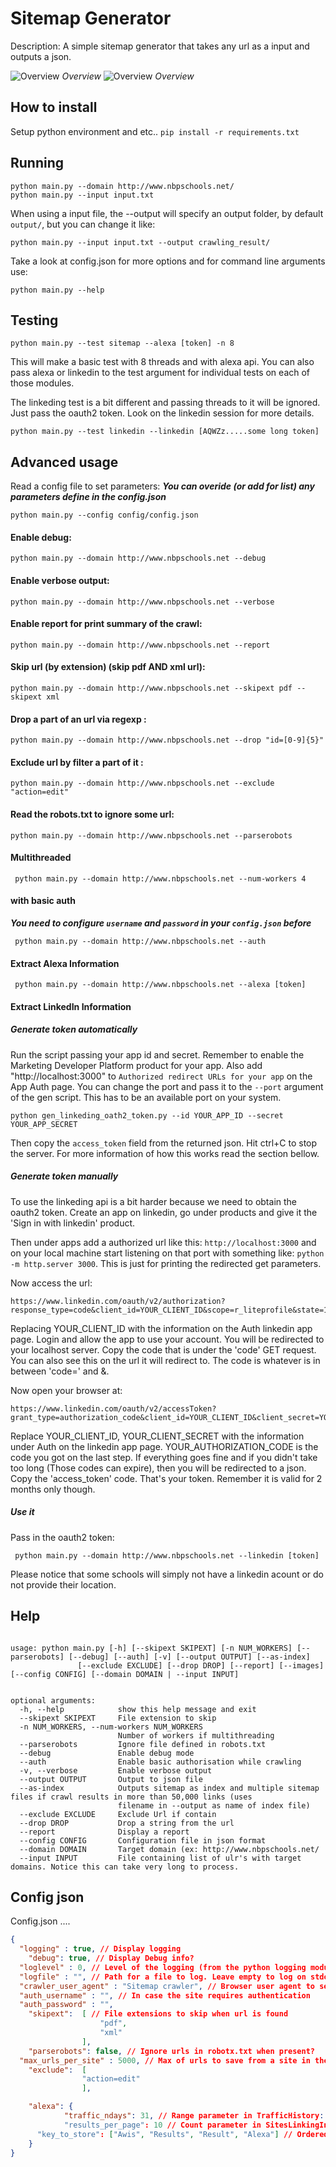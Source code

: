 # Sitemap Generator
Description: A simple sitemap generator that takes any url as a input and
outputs a json.

![Overview](/graph.png "Architeture") *Overview*
![Overview](/algo.png "Architeture") *Overview*

## How to install
Setup python environment and etc..
`pip install -r requirements.txt`

## Running
```
python main.py --domain http://www.nbpschools.net/
python main.py --input input.txt
```

When using a input file, the --output will specify an output folder, by default
`output/`, but you can change it like:

```
python main.py --input input.txt --output crawling_result/
```

Take a look at config.json for more options and for command line arguments use:

```
python main.py --help
```


## Testing

``` 
python main.py --test sitemap --alexa [token] -n 8

```

This will make a basic test with 8 threads and with alexa api. You can also pass alexa or linkedin to the test argument for individual tests on each of those modules.

The linkeding test is a bit different and passing threads to it will be ignored. Just pass the oauth2 token. Look on the linkedin session for more details.


``` 
python main.py --test linkedin --linkedin [AQWZz.....some long token]

```

## Advanced usage

Read a config file to set parameters:
***You can overide (or add for list) any parameters define in the config.json***

	python main.py --config config/config.json

#### Enable debug:

  ```
 python main.py --domain http://www.nbpschools.net --debug
  ```

#### Enable verbose output:

  ```
 python main.py --domain http://www.nbpschools.net --verbose
  ```


#### Enable report for print summary of the crawl:

  ```
 python main.py --domain http://www.nbpschools.net --report
  ```

#### Skip url (by extension) (skip pdf AND xml url):

  ```
 python main.py --domain http://www.nbpschools.net --skipext pdf --skipext xml
  ```

#### Drop a part of an url via regexp :

  ```
 python main.py --domain http://www.nbpschools.net --drop "id=[0-9]{5}"
  ```

#### Exclude url by filter a part of it :

  ```
 python main.py --domain http://www.nbpschools.net --exclude "action=edit"
  ```

#### Read the robots.txt to ignore some url:

  ```
 python main.py --domain http://www.nbpschools.net --parserobots
  ```

#### Multithreaded

```
 python main.py --domain http://www.nbpschools.net --num-workers 4
```

#### with basic auth
***You need to configure `username` and `password` in your `config.json` before***
```
 python main.py --domain http://www.nbpschools.net --auth
```


#### Extract Alexa Information

```
 python main.py --domain http://www.nbpschools.net --alexa [token]
```

#### Extract LinkedIn Information

##### Generate token automatically

Run the script passing your app id and secret. Remember to enable the Marketing Developer Platform product for your app. Also add "http://localhost:3000" to `Authorized redirect URLs for your app` on the App Auth page. You can change the port and pass it to the `--port` argument of the gen script. This has to be an available port on your system.  

``` 
python gen_linkeding_oath2_token.py --id YOUR_APP_ID --secret YOUR_APP_SECRET

```

Then copy the `access_token` field from the returned json. Hit ctrl+C to stop
the server. For more information of how this works read the section bellow.


##### Generate token manually

To use the linkeding api is a bit harder because we need to obtain the oauth2
token. Create an app on linkedin, go under products and give it the 'Sign in
with linkedin' product. 

Then under apps add a authorized url like this: `http://localhost:3000` and on your local machine start listening on that port with something like: `python -m http.server 3000`. This is just for printing the redirected get parameters.

Now access the url:
``` 
https://www.linkedin.com/oauth/v2/authorization?response_type=code&client_id=YOUR_CLIENT_ID&scope=r_liteprofile&state=123456&redirect_uri=http://localhost:3000
```
Replacing YOUR_CLIENT_ID with the information on the Auth linkedin app page.
Login and allow the app to use your account. You will be redirected to your
localhost server. Copy the code that is under the 'code' GET request. You can
also see this on the url it will redirect to. The code is whatever is in
between 'code=' and &.

Now open your browser at:

``` 
https://www.linkedin.com/oauth/v2/accessToken?grant_type=authorization_code&client_id=YOUR_CLIENT_ID&client_secret=YOUR_CLIENT_SECRET&code=YOUR_AUTHORIZATION_CODE&redirect_uri=http://localhost:3000
```

Replace YOUR_CLIENT_ID, YOUR_CLIENT_SECRET with the information under Auth on
the linkedin app page. YOUR_AUTHORIZATION_CODE is the code you got on the last
step. If everything goes fine and if you didn't take too long (Those codes can
expire), then you will be redirected to a json. Copy the 'access_token' code.
That's your token. Remember it is valid for 2 months only though.

##### Use it

Pass in the oauth2 token:

```
 python main.py --domain http://www.nbpschools.net --linkedin [token]
```

Please notice that some schools will simply not have a linkedin acount or do not provide their location. 

## Help
```

usage: python main.py [-h] [--skipext SKIPEXT] [-n NUM_WORKERS] [--parserobots] [--debug] [--auth] [-v] [--output OUTPUT] [--as-index]
               [--exclude EXCLUDE] [--drop DROP] [--report] [--images] [--config CONFIG] [--domain DOMAIN | --input INPUT]


optional arguments:
  -h, --help            show this help message and exit
  --skipext SKIPEXT     File extension to skip
  -n NUM_WORKERS, --num-workers NUM_WORKERS
                        Number of workers if multithreading
  --parserobots         Ignore file defined in robots.txt
  --debug               Enable debug mode
  --auth                Enable basic authorisation while crawling
  -v, --verbose         Enable verbose output
  --output OUTPUT       Output to json file
  --as-index            Outputs sitemap as index and multiple sitemap files if crawl results in more than 50,000 links (uses
                        filename in --output as name of index file)
  --exclude EXCLUDE     Exclude Url if contain
  --drop DROP           Drop a string from the url
  --report              Display a report
  --config CONFIG       Configuration file in json format
  --domain DOMAIN       Target domain (ex: http://www.nbpschools.net/
  --input INPUT         File containing list of ulr's with target domains. Notice this can take very long to process.

```
## Config json
Config.json ....

```json
{
  "logging" : true, // Display logging
	"debug": true, // Display Debug info?
  "loglevel" : 0, // Level of the logging (from the python logging module). The higher less details
  "logfile" : "", // Path for a file to log. Leave empty to log on stdout
  "crawler_user_agent" : "Sitemap crawler", // Browser user agent to send
  "auth_username" : "", // In case the site requires authentication
  "auth_password" : "",
	"skipext":	[ // File extensions to skip when url is found
					"pdf",
					"xml"
				],
	"parserobots": false, // Ignore urls in robotx.txt when present?
  "max_urls_per_site" : 5000, // Max of urls to save from a site in the final json. Once this amount of urls is crawled the crawler will stop. You might want to decrease this number to avoide huge json files. 
	"exclude":	[
				"action=edit"
				],

	"alexa": {
			"traffic_ndays": 31, // Range parameter in TrafficHistory: https://awis.alexa.com/developer-guide/actions
			"results_per_page": 10 // Count parameter in SitesLinkingIn: ttps://awis.alexa.com/developer-guide/actions
      "key_to_store": ["Awis", "Results", "Result", "Alexa"] // Ordered list of keys to recursively extract from API returning json
	}
}

```
